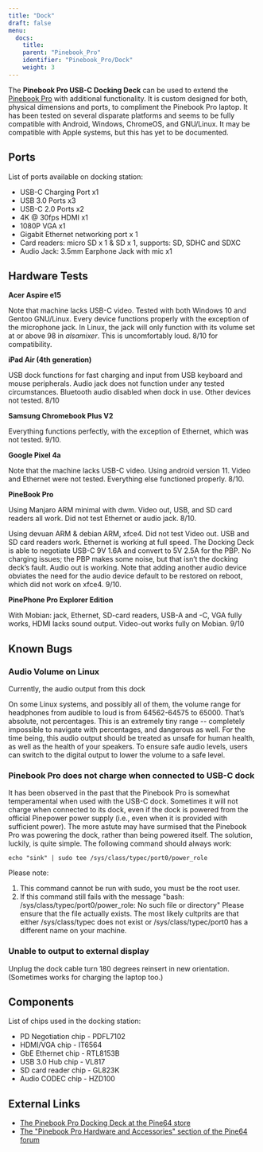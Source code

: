 ```yaml
---
title: "Dock"
draft: false
menu:
  docs:
    title:
    parent: "Pinebook_Pro"
    identifier: "Pinebook_Pro/Dock"
    weight: 3
---
```


The **Pinebook Pro USB-C Docking Deck** can be used to extend the [Pinebook Pro](/documentation/Pinebook_Pro) with additional functionality. It is custom designed for both, physical dimensions and ports, to compliment the Pinebook Pro laptop. It has been tested on several disparate platforms and seems to be fully compatible with Android, Windows, ChromeOS, and GNU/Linux. It may be compatible with Apple systems, but this has yet to be documented.

## Ports

List of ports available on docking station:

* USB-C Charging Port x1
* USB 3.0 Ports x3
* USB-C 2.0 Ports x2
* 4K @ 30fps HDMI x1
* 1080P VGA x1
* Gigabit Ethernet networking port x 1
* Card readers: micro SD x 1 & SD x 1, supports: SD, SDHC and SDXC
* Audio Jack: 3.5mm Earphone Jack with mic x1

## Hardware Tests

**Acer Aspire e15**

Note that machine lacks USB-C video. Tested with both Windows 10 and Gentoo GNU/Linux. Every device functions properly with the exception of the microphone jack. In Linux, the jack will only function with its volume set at or above 98 in _alsamixer_. This is uncomfortably loud. 8/10 for compatibility.

**iPad Air (4th generation)**

USB dock functions for fast charging and input from USB keyboard and mouse peripherals. Audio jack does not function under any tested circumstances. Bluetooth audio disabled when dock in use. Other devices not tested. 8/10

**Samsung Chromebook Plus V2**

Everything functions perfectly, with the exception of Ethernet, which was not tested. 9/10.

**Google Pixel 4a**

Note that the machine lacks USB-C video. Using android version 11. Video and Ethernet were not tested. Everything else functioned properly. 8/10.

**PineBook Pro**

Using Manjaro ARM minimal with dwm. Video out, USB, and SD card readers all work. Did not test Ethernet or audio jack. 8/10.

Using devuan ARM & debian ARM, xfce4. Did not test Video out. USB and SD card readers work. Ethernet is working at full speed. The Docking Deck is able to negotiate USB-C 9V 1.6A and convert to 5V 2.5A for the PBP. No charging issues; the PBP makes some noise, but that isn’t the docking deck’s fault. Audio out is working. Note that adding another audio device obviates the need for the audio device default to be restored on reboot, which did not work on xfce4. 9/10.

**PinePhone Pro Explorer Edition**

With Mobian: jack, Ethernet, SD-card readers, USB-A and -C, VGA fully works, HDMI lacks sound output. Video-out works fully on Mobian. 9/10

## Known Bugs

### Audio Volume on Linux

Currently, the audio output from this dock

On some Linux systems, and possibly all of them, the volume range for headphones from audible to loud is from 64562-64575 to 65000. That’s absolute, not percentages. This is an extremely tiny range -- completely impossible to navigate with percentages, and dangerous as well. For the time being, this audio output should be treated as unsafe for human health, as well as the health of your speakers. To ensure safe audio levels, users can switch to the digital output to lower the volume to a safe level.

### Pinebook Pro does not charge when connected to USB-C dock

It has been observed in the past that the Pinebook Pro is somewhat temperamental when used with the USB-C dock. Sometimes it will not charge when connected to its dock, even if the dock is powered from the official Pinepower power supply (i.e., even when it is provided with sufficient power). The more astute may have surmised that the Pinebook Pro was powering the dock, rather than being powered itself. The solution, luckily, is quite simple. The following command should always work:

    echo "sink" | sudo tee /sys/class/typec/port0/power_role

Please note:

1. This command cannot be run with sudo, you must be the root user.
2. If this command still fails with the message "bash: /sys/class/typec/port0/power_role: No such file or directory" Please ensure that the file actually exists. The most likely cultprits are that either /sys/class/typec does not exist or /sys/class/typec/port0 has a different name on your machine.

### Unable to output to external display

Unplug the dock cable turn 180 degrees reinsert in new orientation. (Sometimes works for charging the laptop too.)

## Components

List of chips used in the docking station:

* PD Negotiation chip - PDFL7102
* HDMI/VGA chip - IT6564
* GbE Ethernet chip - RTL8153B
* USB 3.0 Hub chip - VL817
* SD card reader chip - GL823K
* Audio CODEC chip - HZD100

## External Links

* [The Pinebook Pro Docking Deck at the Pine64 store](https://pine64.com/product/pinebook-pro-usb-c-docking-deck/)
* [The "Pinebook Pro Hardware and Accessories" section of the Pine64 forum](https://forum.pine64.org/forumdisplay.php?fid=116)
